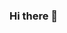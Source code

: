 ### Hi there 👋

<!--
**kartikarora1/kartikarora1** is a ✨ _special_ ✨ repository because its `README.md` (this file) appears on your GitHub profile.

Here are some ideas to get you started:

- 🔭 I’m currently working on ...
- 🌱 I’m currently learning ...
- 👯 I’m looking to collaborate on ...
- 🤔 I’m looking for help with ...
- 💬 Ask me about ...
- 📫 How to reach me: ...kartik1046@gmail.com
- 😄 Pronouns: ...
- ⚡ Fun fact: ...
-->
